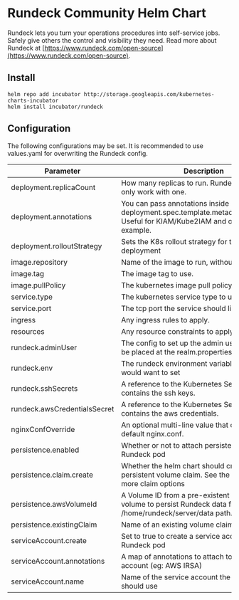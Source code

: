 # Rundeck Community Helm Chart

Rundeck lets you turn your operations procedures into self-service jobs. Safely give others the control and visibility they need. Read more about Rundeck at [https://www.rundeck.com/open-source](https://www.rundeck.com/open-source).


## Install

    helm repo add incubator http://storage.googleapis.com/kubernetes-charts-incubator
    helm install incubator/rundeck

## Configuration

The following configurations may be set. It is recommended to use values.yaml for overwriting the Rundeck config.

Parameter | Description | Default
--------- | ----------- | -------
deployment.replicaCount | How many replicas to run. Rundeck can really only work with one. | 1
deployment.annotations | You can pass annotations inside deployment.spec.template.metadata.annotations. Useful for KIAM/Kube2IAM and others for example. | {}
deployment.rolloutStrategy | Sets the K8s rollout strategy for the Rundeck deployment | { type: RollingUpdate }
image.repository | Name of the image to run, without the tag. | [rundeck/rundeck](https://github.com/rundeck/rundeck)
image.tag | The image tag to use. | 3.2.7
image.pullPolicy | The kubernetes image pull policy. | IfNotPresent
service.type | The kubernetes service type to use. | ClusterIP
service.port | The tcp port the service should listen on. | 80
ingress | Any ingress rules to apply. | None
resources | Any resource constraints to apply. | None
rundeck.adminUser | The config to set up the admin user that should be placed at the realm.properties file. | "admin:admin,user,admin,architect,deploy,build"
rundeck.env | The rundeck environment variables that you would want to set | Default variables provided in docker file
rundeck.sshSecrets | A reference to the Kubernetes Secret that contains the ssh keys. | ""
rundeck.awsCredentialsSecret | A reference to the Kubernetes Secret that contains the aws credentials. | ""
nginxConfOverride | An optional multi-line value that can replace the default nginx.conf. | ""
persistence.enabled | Whether or not to attach persistent storage to the Rundeck pod | false
persistence.claim.create | Whether the helm chart should create a persistent volume claim. See the values.yaml for more claim options | false
persistence.awsVolumeId | A Volume ID from a pre-existent AWS EBS volume to persist Rundeck data from /home/rundeck/server/data path. | None
persistence.existingClaim | Name of an existing volume claim | None
serviceAccount.create | Set to true to create a service account for the Rundeck pod | false
serviceAccount.annotations | A map of annotations to attach to the service account (eg: AWS IRSA) | {}
serviceAccount.name | Name of the service account the Rundeck pod should use | ""
